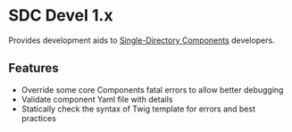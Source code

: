 # SDC Devel 1.x

Provides development aids to [Single-Directory Components](https://www.drupal.org/docs/develop/theming-drupal/using-single-directory-components) developers.

## Features

- Override some core Components fatal errors to allow better debugging
- Validate component Yaml file with details
- Statically check the syntax of Twig template for errors and best practices
